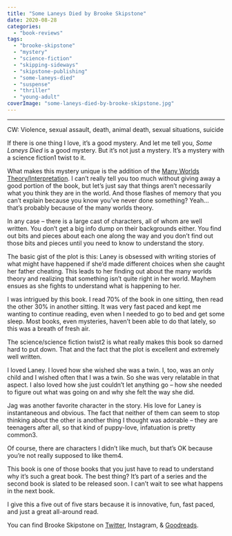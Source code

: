 ```yaml
---
title: "Some Laneys Died by Brooke Skipstone"
date: 2020-08-28
categories: 
  - "book-reviews"
tags: 
  - "brooke-skipstone"
  - "mystery"
  - "science-fiction"
  - "skipping-sideways"
  - "skipstone-publishing"
  - "some-laneys-died"
  - "suspense"
  - "thriller"
  - "young-adult"
coverImage: "some-laneys-died-by-brooke-skipstone.jpg"
---
```


* * *

CW: Violence, sexual assault, death, animal death, sexual situations, suicide

If there is one thing I love, it’s a good mystery. And let me tell you, _Some Laneys Died_ is a good mystery. But it’s not just a mystery. It’s a mystery with a science fiction1 twist to it.

What makes this mystery unique is the addition of the [Many Worlds Theory/Interpretation](https://en.wikipedia.org/wiki/Many-worlds_interpretation). I can’t really tell you too much without giving away a good portion of the book, but let’s just say that things aren’t necessarily what you think they are in the world. And those flashes of memory that you can’t explain because you know you’ve never done something? Yeah… that’s probably because of the many worlds theory.

In any case – there is a large cast of characters, all of whom are well written. You don’t get a big info dump on their backgrounds either. You find out bits and pieces about each one along the way and you don’t find out those bits and pieces until you need to know to understand the story.

The basic gist of the plot is this: Laney is obsessed with writing stories of what might have happened if she’d made different choices when she caught her father cheating. This leads to her finding out about the many worlds theory and realizing that something isn’t quite right in her world. Mayhem ensues as she fights to understand what is happening to her.

I was intrigued by this book. I read 70% of the book in one sitting, then read the other 30% in another sitting. It was very fast paced and kept me wanting to continue reading, even when I needed to go to bed and get some sleep. Most books, even mysteries, haven’t been able to do that lately, so this was a breath of fresh air.

The science/science fiction twist2 is what really makes this book so darned hard to put down. That and the fact that the plot is excellent and extremely well written.

I loved Laney. I loved how she wished she was a twin. I, too, was an only child and I wished often that I was a twin. So she was very relatable in that aspect. I also loved how she just couldn’t let anything go – how she needed to figure out what was going on and why she felt the way she did.

Jag was another favorite character in the story. His love for Laney is instantaneous and obvious. The fact that neither of them can seem to stop thinking about the other is another thing I thought was adorable – they are teenagers after all, so that kind of puppy-love, infatuation is pretty common3.

Of course, there are characters I didn’t like much, but that’s OK because you’re not really supposed to like them4.

This book is one of those books that you just have to read to understand why it’s such a great book. The best thing? It’s part of a series and the second book is slated to be released soon. I can’t wait to see what happens in the next book.

I give this a five out of five stars because it is innovative, fun, fast paced, and just a great all-around read.

You can find Brooke Skipstone on [Twitter](https://twitter.com/BrookeSkipstone), Instagram, & [Goodreads](https://www.goodreads.com/author/show/19167898.Brooke_Skipstone).
